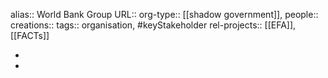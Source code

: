 alias:: World Bank Group
URL::
org-type:: [[shadow government]],
people::
creations::
tags:: organisation, #keyStakeholder
rel-projects:: [[EFA]], [[FACTs]]



-
-
